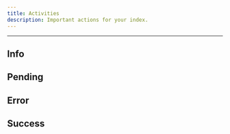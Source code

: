 ```yaml
---
title: Activities
description: Important actions for your index.
---
```


---

## Info

## Pending

## Error

## Success
